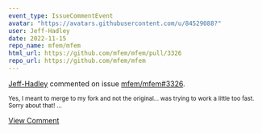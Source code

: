 ```yaml
---
event_type: IssueCommentEvent
avatar: "https://avatars.githubusercontent.com/u/84529088?"
user: Jeff-Hadley
date: 2022-11-15
repo_name: mfem/mfem
html_url: https://github.com/mfem/mfem/pull/3326
repo_url: https://github.com/mfem/mfem
---
```


<a href='https://github.com/Jeff-Hadley' target='_blank'>Jeff-Hadley</a> commented on issue <a href='https://github.com/mfem/mfem/pull/3326' target='_blank'>mfem/mfem#3326</a>.

<small>Yes, I meant to merge to my fork and not the original... was trying to work a little too fast. Sorry about that! ...</small>

<a href='https://github.com/mfem/mfem/pull/3326' target='_blank'>View Comment</a>